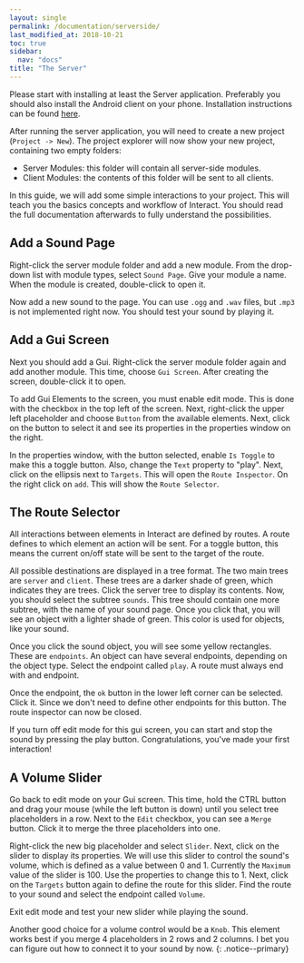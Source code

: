 ```yaml
---
layout: single
permalink: /documentation/serverside/
last_modified_at: 2018-10-21
toc: true
sidebar:
  nav: "docs"
title: "The Server"
---
```


Please start with installing at least the Server application. Preferably you should also install the Android client on your phone. Installation instructions can be found [here](/documentation/installation/).

After running the server application, you will need to create a new project (`Project -> New`). The project explorer will now show your new project, containing two empty folders:

- Server Modules: this folder will contain all server-side modules.
- Client Modules: the contents of this folder will be sent to all clients.

In this guide, we will add some simple interactions to your project. This will teach you the basics concepts and workflow of Interact. You should read the full documentation afterwards to fully understand the possibilities.

## Add a Sound Page

Right-click the server module folder and add a new module. From the drop-down list with module types, select `Sound Page`. Give your module a name. When the module is created, double-click to open it.

Now add a new sound to the page. You can use `.ogg` and `.wav` files, but `.mp3` is not implemented right now. You should test your sound by playing it.

## Add a Gui Screen

Next you should add a Gui. Right-click the server module folder again and add another module. This time, choose `Gui Screen`. After creating the screen, double-click  it to open.

To add Gui Elements to the screen, you must enable edit mode. This is done with the checkbox in the top left of the screen. Next, right-click the upper left placeholder and choose `Button` from the available elements. Next, click on the button to select it and see its properties in the properties window on the right.

In the properties window, with the button selected, enable `Is Toggle` to make this a toggle button. Also, change the `Text` property to "play". Next, click on the ellipsis next to `Targets`. This will open the `Route Inspector`. On the right click on `add`. This will show the `Route Selector`.

## The Route Selector

All interactions between elements in Interact are defined by routes. A route defines to which element an action will be sent. For a toggle button, this means the current on/off state will be sent to the target of the route.

All possible destinations are displayed in a tree format. The two main trees are `server` and `client`. These trees are a darker shade of green, which indicates they are trees. Click the server tree to display its contents. Now, you should select the subtree `sounds`. This tree should contain one more subtree, with the name of your sound page. Once you click that, you will see an object with a lighter shade of green. This color is used for objects, like your sound.

Once you click the sound object, you will see some yellow rectangles. These are `endpoints`. An object can have several endpoints, depending on the object type. Select the endpoint called `play`. A route must always end with and endpoint.

Once the endpoint, the `ok` button in the lower left corner can be selected. Click it. Since we don't need to define other endpoints for this button. The route inspector can now be closed.

If you turn off edit mode for this gui screen, you can start and stop the sound by pressing the play button. Congratulations, you've made your first interaction!

## A Volume Slider

Go back to edit mode on your Gui screen. This time, hold the CTRL button and drag your mouse (while the left button is down) until you select tree placeholders in a row. Next to the `Edit` checkbox, you can see a `Merge` button. Click it to merge the three placeholders into one.

Right-click the new big placeholder and select `Slider`. Next, click on the slider to display its properties. We will use this slider to control the sound's volume, which is defined as a value between 0 and 1. Currently the `Maximum` value of the slider is 100. Use the properties to change this to 1. Next, click on the `Targets` button again to define the route for this slider. Find the route to your sound and select the endpoint called `Volume`.

Exit edit mode and test your new slider while playing the sound.

Another good choice for a volume control would be a `Knob`. This element works best if you merge 4 placeholders in 2 rows and 2 columns. I bet you can figure out how to connect it to your sound by now.
{: .notice--primary}



